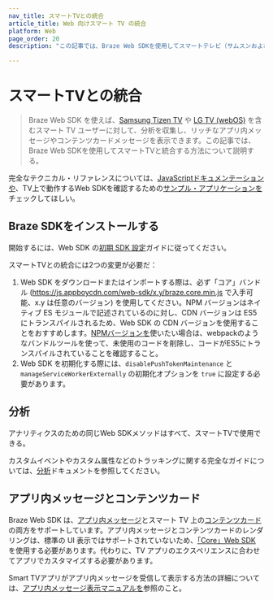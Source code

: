 ```yaml
---
nav_title: スマートTVとの統合
article_title: Web 向けスマート TV の統合
platform: Web
page_order: 20
description: "この記事では、Braze Web SDKを使用してスマートテレビ（サムスンおよびLG）と統合する方法について説明する。"

---
```


# スマートTVとの統合

> Braze Web SDK を使えば、[Samsung Tizen TV][1] や [LG TV (webOS)][2] を含むスマート TV ユーザーに対して、分析を収集し、リッチなアプリ内メッセージやコンテンツカードメッセージを表示できます。この記事では、Braze Web SDKを使用してスマートTVと統合する方法について説明する。

完全なテクニカル・リファレンスについては、[JavaScriptドキュメンテーションや][3]、TV上で動作するWeb SDKを確認するための[サンプル・アプリケーションを][9]チェックしてほしい。

## Braze SDKをインストールする

開始するには、Web SDK の[初期 SDK 設定][4]ガイドに従ってください。

スマートTVとの統合には2つの変更が必要だ：

1. Web SDK をダウンロードまたはインポートする際は、必ず「コア」バンドル (https://js.appboycdn.com/web-sdk/x.y/braze.core.min.js で入手可能、x.y は任意のバージョン) を使用してください。NPM バージョンはネイティブ ES モジュールで記述されているのに対し、CDN バージョンは ES5 にトランスパイルされるため、Web SDK の CDN バージョンを使用することをおすすめします。[NPMバージョンを][6]使いたい場合は、webpackのようなバンドルツールを使って、未使用のコードを削除し、コードがES5にトランスパイルされていることを確認すること。
2. Web SDK を初期化する際には、`disablePushTokenMaintenance` と`manageServiceWorkerExternally` の初期化オプションを `true` に設定する必要があります。

## 分析

アナリティクスのための同じWeb SDKメソッドはすべて、スマートTVで使用できる。

カスタムイベントやカスタム属性などのトラッキングに関する完全なガイドについては、[分析]({{site.baseurl}}/developer_guide/platform_integration_guides/web/analytics/tracking_sessions/)ドキュメントを参照してください。

## アプリ内メッセージとコンテンツカード

Braze Web SDK は、[アプリ内メッセージ][7]とスマート TV 上の[コンテンツカード][8]の両方をサポートしています。アプリ内メッセージとコンテンツカードのレンダリングは、標準の UI 表示ではサポートされていないため、[「Core」Web SDK][6] を使用する必要があります。代わりに、TV アプリのエクスペリエンスに合わせてアプリでカスタマイズする必要があります。

Smart TVアプリがアプリ内メッセージを受信して表示する方法の詳細については、[アプリ内メッセージ表示マニュアルを][5]参照のこと。


[1]: https://developer.samsung.com/smarttv/develop/specifications/tv-model-groups.html
[2]: https://webostv.developer.lge.com/discover
[3]: https://js.appboycdn.com/web-sdk/latest/doc/modules/braze.html
[4]: {{site.baseurl}}/developer_guide/platform_integration_guides/web/initial_sdk_setup/
[5]: {{site.baseurl}}/developer_guide/platform_integration_guides/web/in-app_messaging/in-app_message_delivery/#manual-in-app-message-display
[6]: https://www.npmjs.com/package/@braze/web-sdk
[7]: {{site.baseurl}}/developer_guide/platform_integration_guides/web/in-app_messaging/integration/
[8]: {{site.baseurl}}/developer_guide/platform_integration_guides/web/content_cards/integration/
[9]: https://github.com/Appboy/smart-tv-sample-apps
